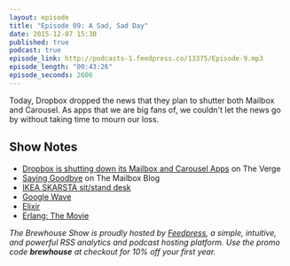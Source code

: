 ```yaml
---
layout: episode
title: "Episode 09: A Sad, Sad Day"
date: 2015-12-07 15:30
published: true
podcast: true
episode_link: http://podcasts-1.feedpress.co/13375/Episode-9.mp3
episode_length: "00:43:26"
episode_seconds: 2606
---
```


Today, Dropbox dropped the news that they plan to shutter both Mailbox and Carousel. As apps that we are big fans of, we couldn't let the news go by without taking time to mourn our loss.

<!-- break -->

## Show Notes

- [Dropbox is shutting down its Mailbox and Carousel Apps](http://www.theverge.com/2015/12/7/9862470/dropbox-shutting-down-mailbox-carousel-apps) on The Verge
- [Saying Goodbye](https://blogs.dropbox.com/mailbox/2015/12/saying-goodbye/) on The Mailbox Blog
- [IKEA SKARSTA sit/stand desk](http://www.ikea.com/ca/en/catalog/products/S49084965/)
- [Google Wave](https://www.crunchbase.com/product/google-wave#/entity)
- [Elixir](http://elixir-lang.org)
- [Erlang: The Movie](https://www.youtube.com/watch?v=xrIjfIjssLE)

*The Brewhouse Show is proudly hosted by [Feedpress][FP], a simple, intuitive, and powerful RSS analytics and podcast hosting platform. Use the promo code **brewhouse** at checkout for 10% off your first year.*

[FP]: http://feed.press
[TBS]: http://brewhouse.io/show/